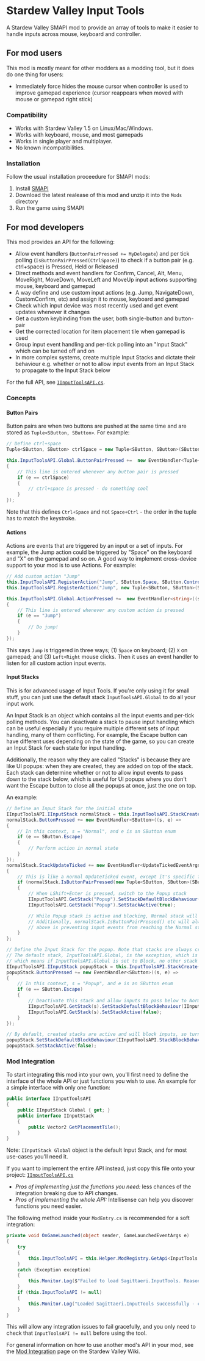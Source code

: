 ﻿# Stardew Valley Input Tools

A Stardew Valley SMAPI mod to provide an array of tools to make it easier to
handle inputs across mouse, keyboard and controller.

## For mod users

This mod is mostly meant for other modders as a modding tool, but it does do one
thing for users:

* Immediately force hides the mouse cursor when controller is used to improve
  gamepad experience (cursor reappears when moved with mouse or gamepad right stick)

### Compatibility

* Works with Stardew Valley 1.5 on Linux/Mac/Windows.
* Works with keyboard, mouse, and most gamepads
* Works in single player and multiplayer.
* No known incompatibilities.

### Installation

Follow the usual installation proceedure for SMAPI mods:
1. Install [SMAPI](https://smapi.io)
2. Download the latest realease of this mod and unzip it into the `Mods` directory
3. Run the game using SMAPI

## For mod developers

This mod provides an API for the following:
* Allow event handlers (`ButtonPairPressed += MyDelegate`) and per tick polling (`IsButtonPairPressed(CtrlSpace)`) to check if a button pair (e.g. ctrl+space) is Pressed, Held or Released
* Direct methods and event handlers for Confirm, Cancel, Alt, Menu, MoveRight, MoveDown, MoveLeft and MoveUp input actions supporting mouse, keyboard and gamepad
* A way define and use custom input actions (e.g. Jump, NavigateDown, CustomConfirm, etc) and assign it to mouse, keyboard and gamepad
* Check which input device was most recently used and get event updates whenever it changes
* Get a custom keybinding from the user, both single-button and button-pair
* Get the corrected location for item placement tile when gamepad is used
* Group input event handling and per-tick polling into an "Input Stack" which can be turned off and on
* In more complex systems, create multiple Input Stacks and dictate their behaviour e.g. whether or not to allow input events from an Input Stack to propagate to the Input Stack below

For the full API, see [`IInputToolsAPI.cs`](https://github.com/sagittaeri/StardewValleyMods/blob/main/InputTools/IInputToolsAPI.cs).

### Concepts
#### Button Pairs
Button pairs are when two buttons are pushed at the same time and are stored as `Tuple<SButton, SButton>`. For example:
```cs
// Define ctrl+space
Tuple<SButton, SButton> ctrlSpace = new Tuple<SButton, SButton>(SButton.LeftControl, SButton.Space);

this.InputToolsAPI.Global.ButtonPairPressed +=  new EventHandler<Tuple<SButton, SButton>>((s, e) =>
{
    // This line is entered whenever any button pair is pressed
    if (e == ctrlSpace)
    {
        // ctrl+space is pressed - do something cool
    }
});
```
Note that this defines `Ctrl+Space` and not `Space+Ctrl` - the order in the tuple has to match the keystroke.

#### Actions
Actions are events that are triggered by an input or a set of inputs. For example, the Jump action could be triggered by "Space" on the keyboard and "X" on the gamepad and so on. A good way to implement cross-device support to your mod is to use Actions. For example:
```cs
// Add custom action "Jump"
this.InputToolsAPI.RegisterAction("Jump", SButton.Space, SButton.ControllerX);
this.InputToolsAPI.RegisterAction("Jump", new Tuple<SButton, SButton>(SButton.MouseLeft, SButton.MouseRight));

this.InputToolsAPI.Global.ActionPressed +=  new EventHandler<string>((s, e) =>
{
    // This line is entered whenever any custom action is pressed
    if (e == "Jump")
    {
        // Do jump!
    }
});
```
This says `Jump` is triggered in three ways; (1) `Space` on keyboard; (2) `X` on gamepad; and (3) `Left+Right` mouse clicks. Then it uses an event handler to listen for all custom action input events.

#### Input Stacks
This is for advanced usage of Input Tools. If you're only using it for small stuff, you can just use the default stack `InputToolsAPI.Global` to do all your input work.

An Input Stack is an object which contains all the input events and per-tick polling methods. You can deactivate a stack to pause input handling which can be useful especially if you require multiple different sets of input handling, many of them conflicting. For example, the Escape button can have different uses depending on the state of the game, so you can create an Input Stack for each state for input handling.

Additionally, the reason why they are called "Stacks" is because they are like UI popups: when they are created, they are added on top of the stack. Each stack can determine whether or not to allow input events to pass down to the stack below, which is useful for UI popups where you don't want the Escape button to close all the popups at once, just the one on top.

An example:

```cs
// Define an Input Stack for the initial state
IInputToolsAPI.IInputStack normalStack = this.InputToolsAPI.StackCreate("Normal");
normalStack.ButtonPressed += new EventHandler<SButton>((s, e) =>
{
    // In this context, s = "Normal", and e is an SButton enum
    if (e == SButton.Escape)
    {
        // Perform action in normal state
    }
});
normalStack.StackUpdateTicked += new EventHandler<UpdateTickedEventArgs>((s, e) =>
{
    // This is like a normal UpdateTicked event, except it's specific for this stack
    if (normalStack.IsButtonPairPressed(new Tuple<SButton, SButton>(SButton.LeftShift, SButton.Enter)))
    {
        // When LShift+Enter is pressed, switch to the Popup stack
        IInputToolsAPI.GetStack("Popup").SetStackDefaultBlockBehaviour(IInputToolsAPI.StackBlockBehavior.Block);
        IInputToolsAPI.GetStack("Popup").SetStackActive(true);

        // While Popup stack is active and blocking, Normal stack will no longer receive button events
        // Additionally, normalStack.IsButtonPairPressed() etc will always return false since the Popup stack
        // above is preventing input events from reaching the Normal stack
    }
};

// Define the Input Stack for the popup. Note that stacks are always created on top of the existing stacks.
// The default stack, InputToolsAPI.Global, is the exception, which is always above all the other stacks,
// which means if InputToolsAPI.Global is set to Block, no other stack will receive input events
IInputToolsAPI.IInputStack popupStack = this.InputToolsAPI.StackCreate("Popup");
popupStack.ButtonPressed += new EventHandler<SButton>((s, e) =>
{
    // In this context, s = "Popup", and e is an SButton enum
    if (e == SButton.Escape)
    {
        // Deactivate this stack and allow inputs to pass below to Normal stack again
        IInputToolsAPI.GetStack(s).SetStackDefaultBlockBehaviour(IInputToolsAPI.StackBlockBehavior.PassBelow);
        IInputToolsAPI.GetStack(s).SetStackActive(false);
    }
});

// By default, created stacks are active and will block inputs, so turn them off and allow inputs to pass down
popupStack.SetStackDefaultBlockBehaviour(IInputToolsAPI.StackBlockBehavior.PassBelow);
popupStack.SetStackActive(false);

```

### Mod Integration

To start integrating this mod into your own, you'll first need to define the interface of the whole API or just functions you wish to use. An example for a simple interface with only one function:
```cs
public interface IInputToolsAPI
{
    public IInputStack Global { get; }
    public interface IInputStack
    {
        public Vector2 GetPlacementTile();
    }
}
```
Note: `IInputStack Global` object is the default Input Stack, and for most use-cases you'll need it.

If you want to implement the entire API instead, just copy this file onto your project: [`IInputToolsAPI.cs`](https://github.com/sagittaeri/StardewValleyMods/blob/main/InputTools/IInputToolsAPI.cs)

* *Pros of implementing just the functions you need:* less chances of the integration breaking due to API changes.
* *Pros of implementing the whole API:* Intellisense can help you discover functions you need easier.

The following method inside your `ModEntry.cs` is recommended for a soft integration:
```cs
private void OnGameLaunched(object sender, GameLaunchedEventArgs e)
{
    try
    {
        this.InputToolsAPI = this.Helper.ModRegistry.GetApi<InputTools.IInputToolsAPI>("Sagittaeri.InputTools");
    }
    catch (Exception exception)
    {
        this.Monitor.Log($"Failed to load Sagittaeri.InputTools. Reason: {exception.Message}", LogLevel.Error);
    }
    if (this.InputToolsAPI != null)
    {
        this.Monitor.Log("Loaded Sagittaeri.InputTools successfully - controller will be supported", LogLevel.Debug);
    }
}
```
This will allow any integration issues to fail gracefully, and you only need to check that `InputToolsAPI != null` before using the tool.

For general information on how to use another mod's API in your mod,
see the [Mod Integration](https://stardewvalleywiki.com/Modding:Modder_Guide/APIs/Integrations)
page on the Stardew Valley Wiki.
